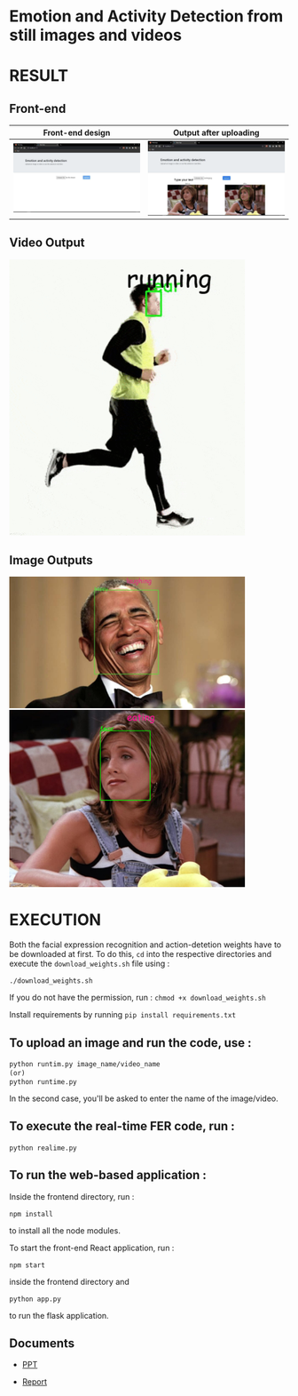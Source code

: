 # Emotion and Activity Detection from still images and videos

# RESULT

## Front-end 

Front-end design           |  Output after uploading
:-------------------------:|:-------------------------:
![](https://github.com/SurajSubramanian/Emotion-and-Activity-Detection/blob/main/images/frontend1.png)  |  ![](https://github.com/SurajSubramanian/Emotion-and-Activity-Detection/blob/main/images/frontend2.png)

## Video Output

<img src="https://github.com/SurajSubramanian/Emotion-and-Activity-Detection/blob/main/images/running(ouput)%20(3).gif" width="425"/>

## Image Outputs

<img src="https://github.com/SurajSubramanian/Emotion-and-Activity-Detection/blob/main/images/laughing.png" width='425'/>

<img src="https://github.com/SurajSubramanian/Emotion-and-Activity-Detection/blob/main/images/emotion-activity.png" width="425"/>

# EXECUTION

Both the facial expression recognition and action-detetion weights have to be downloaded at first. To do this, `cd` into the respective directories and execute the `download_weights.sh` file using : 

```
./download_weights.sh
```

If you do not have the permission, run : `chmod +x download_weights.sh`

Install requirements by running `pip install requirements.txt`

## To upload an image and run the code, use :
```
python runtim.py image_name/video_name
(or)
python runtime.py
```

In the second case, you'll be asked to enter the name of the image/video.

## To execute the real-time FER code, run :

```
python realime.py
```

## To run the web-based application :

Inside the frontend directory, run :
```
npm install
```
to install all the node modules.

To start the front-end React application, run :
```
npm start
```
inside the frontend directory and 
```
python app.py
```
to run the flask application.

## Documents 

- [PPT](https://drive.google.com/file/d/1ap4APi5Rltw6r3P43uV2i3X0_wsiAVIM/view?usp=sharing)

- [Report](https://drive.google.com/file/d/1fIhVIMlioTkBV83IVXbQSOqFQbIuL6ph/view?usp=sharing)


